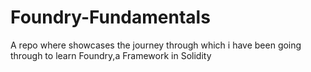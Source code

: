 # Foundry-Fundamentals
A repo where showcases the journey through which i have been going through to learn Foundry,a Framework in Solidity
